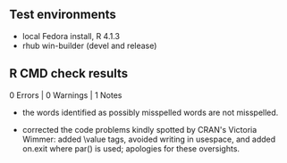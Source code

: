 ## Test environments
* local Fedora install, R 4.1.3
* rhub win-builder (devel and release)

## R CMD check results

0 Errors | 0 Warnings | 1 Notes

* the words identified as possibly misspelled words are not misspelled.

* corrected the code problems kindly spotted by CRAN's Victoria Wimmer: added \value tags, avoided writing in usespace, and added on.exit where par() is used; apologies for these oversights.
